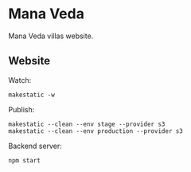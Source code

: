 # Mana Veda

Mana Veda villas website.

## Website

Watch:

```
makestatic -w
```

Publish:

```
makestatic --clean --env stage --provider s3
makestatic --clean --env production --provider s3
```

Backend server:

```
npm start
```
